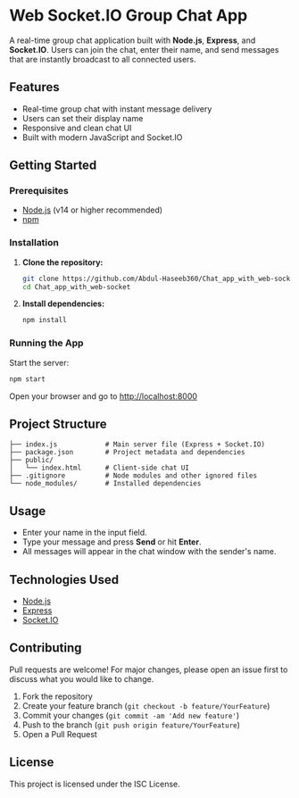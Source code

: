 # Web Socket.IO Group Chat App

A real-time group chat application built with **Node.js**, **Express**, and **Socket.IO**. Users can join the chat, enter their name, and send messages that are instantly broadcast to all connected users.

## Features

- Real-time group chat with instant message delivery
- Users can set their display name
- Responsive and clean chat UI
- Built with modern JavaScript and Socket.IO


## Getting Started

### Prerequisites
- [Node.js](https://nodejs.org/) (v14 or higher recommended)
- [npm](https://www.npmjs.com/)

### Installation

1. **Clone the repository:**
   ```sh
   git clone https://github.com/Abdul-Haseeb360/Chat_app_with_web-socket.git
   cd Chat_app_with_web-socket
   ```
2. **Install dependencies:**
   ```sh
   npm install
   ```

### Running the App

Start the server:
```sh
npm start
```

Open your browser and go to [http://localhost:8000](http://localhost:8000)

## Project Structure

```
├── index.js            # Main server file (Express + Socket.IO)
├── package.json        # Project metadata and dependencies
├── public/
│   └── index.html      # Client-side chat UI
├── .gitignore          # Node modules and other ignored files
└── node_modules/       # Installed dependencies
```

## Usage
- Enter your name in the input field.
- Type your message and press **Send** or hit **Enter**.
- All messages will appear in the chat window with the sender's name.

## Technologies Used
- [Node.js](https://nodejs.org/)
- [Express](https://expressjs.com/)
- [Socket.IO](https://socket.io/)

## Contributing
Pull requests are welcome! For major changes, please open an issue first to discuss what you would like to change.

1. Fork the repository
2. Create your feature branch (`git checkout -b feature/YourFeature`)
3. Commit your changes (`git commit -am 'Add new feature'`)
4. Push to the branch (`git push origin feature/YourFeature`)
5. Open a Pull Request

## License

This project is licensed under the ISC License. 